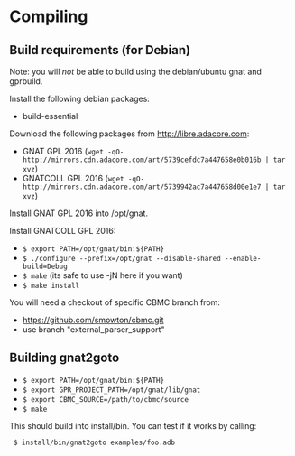 # Compiling

## Build requirements (for Debian)

Note: you will *not* be able to build using the debian/ubuntu gnat and gprbuild.

Install the following debian packages:
  - build-essential

Download the following packages from http://libre.adacore.com:
  - GNAT GPL 2016 (`wget -qO- http://mirrors.cdn.adacore.com/art/5739cefdc7a447658e0b016b | tar xvz`)
  - GNATCOLL GPL 2016 (`wget -qO- http://mirrors.cdn.adacore.com/art/5739942ac7a447658d00e1e7 | tar xvz`)

Install GNAT GPL 2016 into /opt/gnat.

Install GNATCOLL GPL 2016:
  - `$ export PATH=/opt/gnat/bin:${PATH}`
  - `$ ./configure --prefix=/opt/gnat --disable-shared --enable-build=Debug`
  - `$ make` (its safe to use -jN here if you want)
  - `$ make install`

You will need a checkout of specific CBMC branch from:

  - https://github.com/smowton/cbmc.git
  - use branch "external_parser_support"

## Building gnat2goto

  - `$ export PATH=/opt/gnat/bin:${PATH}`
  - `$ export GPR_PROJECT_PATH=/opt/gnat/lib/gnat`
  - `$ export CBMC_SOURCE=/path/to/cbmc/source`
  - `$ make`

This should build into install/bin. You can test if it works by calling:

` $ install/bin/gnat2goto examples/foo.adb`
